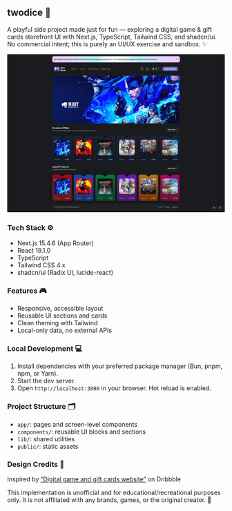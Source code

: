 
## twodice 🎲

A playful side project made just for fun — exploring a digital game & gift cards storefront UI with Next.js, TypeScript, Tailwind CSS, and shadcn/ui. No commercial intent; this is purely an UI/UX exercise and sandbox. ✨

![Demo](./demo.png)

### Tech Stack ⚙️
- Next.js 15.4.6 (App Router)
- React 19.1.0
- TypeScript
- Tailwind CSS 4.x
- shadcn/ui (Radix UI, lucide-react)

### Features 🎮
- Responsive, accessible layout
- Reusable UI sections and cards
- Clean theming with Tailwind
- Local-only data, no external APIs

### Local Development 💻
1. Install dependencies with your preferred package manager (Bun, pnpm, npm, or Yarn).
2. Start the dev server.
3. Open `http://localhost:3000` in your browser. Hot reload is enabled.

### Project Structure 🗂️
- `app/`: pages and screen-level components
- `components/`: reusable UI blocks and sections
- `lib/`: shared utilities
- `public/`: static assets

### Design Credits 🙏
Inspired by [“Digital game and gift cards website”](https://dribbble.com/shots/23553676-Digital-game-and-gift-cards-website) on Dribbble

This implementation is unofficial and for educational/recreational purposes only. It is not affiliated with any brands, games, or the original creator. 📌

